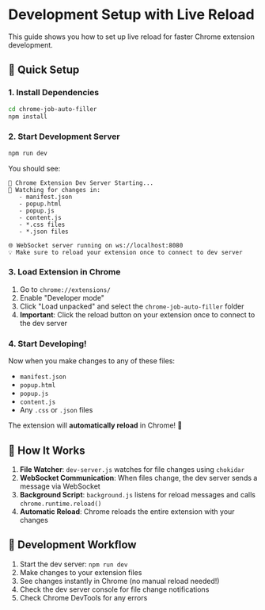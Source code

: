 # Development Setup with Live Reload

This guide shows you how to set up live reload for faster Chrome extension development.

## 🚀 Quick Setup

### 1. Install Dependencies
```bash
cd chrome-job-auto-filler
npm install
```

### 2. Start Development Server
```bash
npm run dev
```

You should see:
```
🚀 Chrome Extension Dev Server Starting...
👀 Watching for changes in:
   - manifest.json
   - popup.html
   - popup.js
   - content.js
   - *.css files
   - *.json files

🌐 WebSocket server running on ws://localhost:8080
💡 Make sure to reload your extension once to connect to dev server
```

### 3. Load Extension in Chrome
1. Go to `chrome://extensions/`
2. Enable "Developer mode"
3. Click "Load unpacked" and select the `chrome-job-auto-filler` folder
4. **Important**: Click the reload button on your extension once to connect to the dev server

### 4. Start Developing!
Now when you make changes to any of these files:
- `manifest.json`
- `popup.html`
- `popup.js` 
- `content.js`
- Any `.css` or `.json` files

The extension will **automatically reload** in Chrome! 🎉

## 🔧 How It Works

1. **File Watcher**: `dev-server.js` watches for file changes using `chokidar`
2. **WebSocket Communication**: When files change, the dev server sends a message via WebSocket
3. **Background Script**: `background.js` listens for reload messages and calls `chrome.runtime.reload()`
4. **Automatic Reload**: Chrome reloads the entire extension with your changes

## 📝 Development Workflow

1. Start the dev server: `npm run dev`
2. Make changes to your extension files
3. See changes instantly in Chrome (no manual reload needed!)
4. Check the dev server console for file change notifications
5. Check Chrome DevTools for any errors


